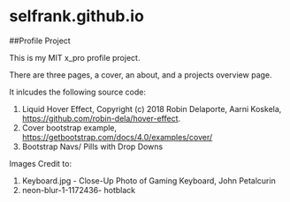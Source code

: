 # selfrank.github.io
##Profile Project

This is my MIT x_pro profile project. 

There are three pages, a cover, an about, and a projects overview page. 

It inlcudes the following source code:
1. Liquid Hover Effect, Copyright (c) 2018 Robin Delaporte, Aarni Koskela, https://github.com/robin-dela/hover-effect.  
2. Cover bootstrap example, https://getbootstrap.com/docs/4.0/examples/cover/
3. Bootstrap Navs/ Pills with Drop Downs

Images Credit to:
1. Keyboard.jpg - Close-Up Photo of Gaming Keyboard, John Petalcurin
2. neon-blur-1-1172436- hotblack


